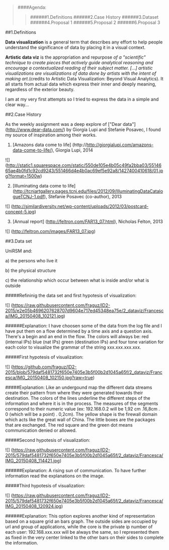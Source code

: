 >####Agenda:
>>######1.Definitions
>>######2.Case History
>>######3.Dataset 
>>######4.Proposal 1
>>######5.Proposal 2
>>######6.Proposal 3

##1.Definitions

**Data visualization** is a general term that describes any effort to help people understand the significance of data by placing it in a visual context.

**Artistic data viz** is the appropriation and repurpose _of a "scientific" technique to create pieces that actively guide analytical reasoning and encourage a contextualized reading of their subject matter. [...] artistic visualizations are visualizations of data done by artists with the intent of making art._(credits to Artistic Data Visualization: Beyond Visual Analytics). It all starts from actual data which express their inner and deeply meaning, regardless of the exterior beauty.

I am at my very first attempts so I tried to express the data in a simple and clear way...

##2.Case History

As the weekly assignment was a deep explore of ["Dear data"] (http://www.dear-data.com/) by Giorgia Lupi and Stefanie Posavec, I found my source of inspiration among their works.

1) [Amazons data come to life]  (http://http://giorgialupi.com/amazons-data-come-to-life/), Giorgia Lupi, 2014

![] (http://static1.squarespace.com/static/550de105e4b05c49fa2bba03/5514665ae4b0fd1c92cd9243/551466d4e4b0ac69ef5e92a8/1427400410618/01.jpg?format=1500w)

2) [Illuminating data come to life] (http://tcnjartgallery.pages.tcnj.edu/files/2012/09/IlluminatingDataCatalogueTCNJ-1.pdf), Stefanie Posavec (co-author), 2013

![] (http://similardiversity.net/wp-content/uploads/2012/03/postcard-concept-5.jpg)

3) [Annual report] (http://feltron.com/FAR13_07.html), Nicholas Felton, 2013

![] (http://feltron.com/images/FAR13_07.jpg)


##3.Data set

UniRSM and:

a) the persons who live it

b) the physical structure

c) the relationship which occur between what is inside and/or what is outside

#####Refininig the data set and first hypotesis of visualization:

![] (https://raw.githubusercontent.com/fraguz/ID2-2015/e2e05b4696207628707d9604e717ed45348ea75e/2_dataviz/Francesca/IMG_20150408_102121.jpg)

######Explanation: 
I have choosen some of the data from the log file and I have put them on a flow determined by a time axis and a question axis. There's a begin and an end in the flow. 
The colors will always be: red (internal IPs) blue (nat IPs) green (destination IPs) and four tone variation for each color to visualize the grammar of the string xxx.xxx.xxx.xxx.

#####First hypotesis of visualization:

![] (https://github.com/fraguz/ID2-2015/blob/579daf5481732f650e7405e3b5f00b2d1045a65f/2_dataviz/Francesca/IMG_20150408_102150.jpg?raw=true)

#####Explanation: 
Like an undergound map the different data streams create their pattern from where they were generated towards their destination. The colors of the lines underline the different steps of the information and where it is in the process. The measures of the segments correspond to their numeric value (ex: 192.168.0.2 will be 1,92 cm .16,8cm . 0 (which will be a point)  . 0,2cm). The yellow shape is the firewall domain which acts like the great wall of China. The little boxes are the packages that are exchanged. The red square and the green dot means communication denied or allowed.

#####Second hypotesis of visualization:

![] (https://raw.githubusercontent.com/fraguz/ID2-2015/579daf5481732f650e7405e3b5f00b2d1045a65f/2_dataviz/Francesca/IMG_20150408_114421.jpg)

######Explanation: 
A rising sun of communication. To have further information read the explanations on the image.

#####Third hypotesis of visualization:

![] (https://raw.githubusercontent.com/fraguz/ID2-2015/579daf5481732f650e7405e3b5f00b2d1045a65f/2_dataviz/Francesca/IMG_20150408_120924.jpg)

######Explanation: 
This option explores another kind of representation based on a square grid an bars graph. The outside sides are occupied by url and group of applications, while the core is the private ip number of each user: 192.168.xxx.xxx will be always the same, so I represented them as fixed in the very center linked to the other bars on their sides to complete the information.  
